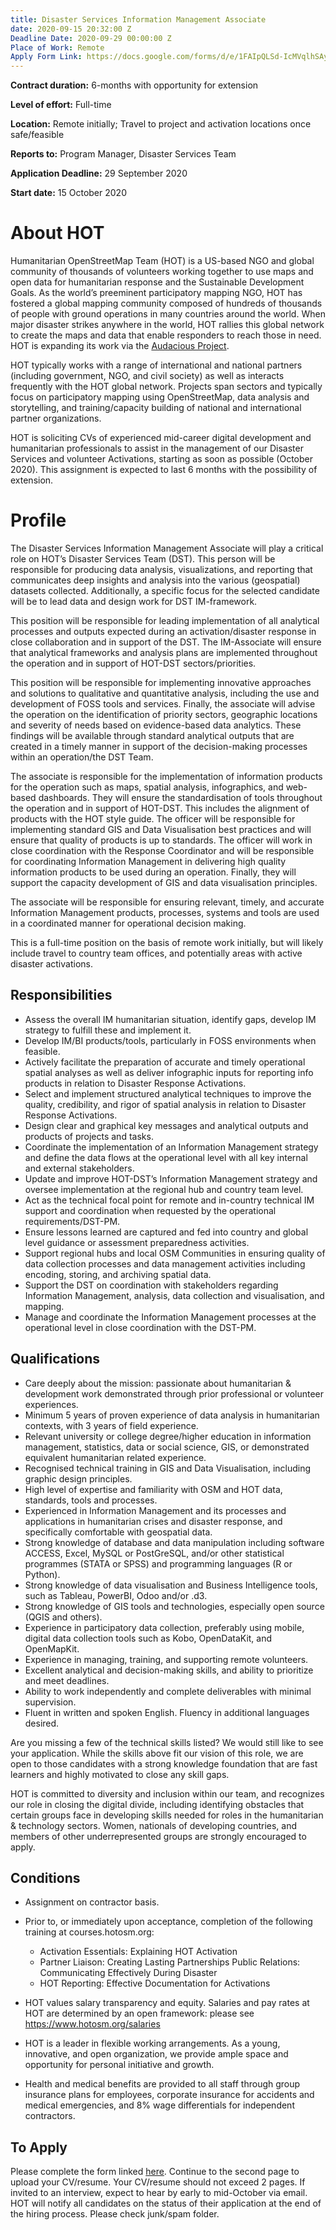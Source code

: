 ```yaml
---
title: Disaster Services Information Management Associate
date: 2020-09-15 20:32:00 Z
Deadline Date: 2020-09-29 00:00:00 Z
Place of Work: Remote
Apply Form Link: https://docs.google.com/forms/d/e/1FAIpQLSd-IcMVqlhSAyYg7WOWwaGFwfqQGRO0zlWcXRoEhaCl3dxdNQ/viewform?usp=sf_link
---
```


**Contract duration:** 6-months with opportunity for extension

**Level of effort:** Full-time

**Location:** Remote initially; Travel to project and activation locations once safe/feasible

**Reports to:** Program Manager, Disaster Services Team

**Application Deadline:** 29 September 2020

**Start date:** 15 October 2020

# About HOT
Humanitarian OpenStreetMap Team (HOT) is a US-based NGO and global community of thousands of volunteers working together to use maps and open data for humanitarian response and the Sustainable Development Goals. As the world’s preeminent participatory mapping NGO, HOT has fostered a global mapping community composed of hundreds of thousands of people with ground operations in many countries around the world. When major disaster strikes anywhere in the world, HOT rallies this global network to create the maps and data that enable responders to reach those in need. HOT is expanding its work via the [Audacious Project](https://audaciousproject.org/ideas/2020/humanitarian-openstreetmap-team).

HOT typically works with a range of international and national partners (including government, NGO, and civil society) as well as interacts frequently with the HOT global network. Projects span sectors and typically focus on participatory mapping using OpenStreetMap, data analysis and storytelling, and training/capacity building of national and international partner organizations.

HOT is soliciting CVs of experienced mid-career digital development and humanitarian professionals to assist in the management of our Disaster Services and volunteer Activations, starting as soon as possible (October 2020). This assignment is expected to last 6 months with the possibility of extension.

# Profile
The Disaster Services Information Management Associate will play a critical role on HOT’s Disaster Services Team (DST). This person will be responsible for producing data analysis, visualizations, and reporting that communicates deep insights and analysis into the various (geospatial) datasets collected. Additionally, a specific focus for the selected candidate will be to lead data and design work for DST IM-framework.

This position will be responsible for leading implementation of all analytical processes and outputs expected during an activation/disaster response in close collaboration and in support of the DST. The IM-Associate will ensure that analytical frameworks and analysis plans are implemented throughout the operation and in support of HOT-DST sectors/priorities.

This position will be responsible for implementing innovative approaches and solutions to qualitative and quantitative analysis, including the use and development of FOSS tools and services. Finally, the associate will advise the operation on the identification of priority sectors, geographic locations and severity of needs based on evidence-based data analytics. These findings will be available through standard analytical outputs that are created in a timely manner in support of the decision-making processes within an operation/the DST Team.

The associate is responsible for the implementation of information products for the operation such as maps, spatial analysis, infographics, and web-based dashboards. They will ensure the standardisation of tools throughout the operation and in support of HOT-DST. This includes the alignment of products with the HOT style guide. The officer will be responsible for implementing standard GIS and Data Visualisation best practices and will ensure that quality of products is up to standards. The officer will work in close coordination with the Response Coordinator and will be responsible for coordinating Information Management in delivering high quality information products to be used during an operation. Finally, they will support the capacity development of GIS and data visualisation principles. 

The associate will be responsible for ensuring relevant, timely, and accurate Information Management products, processes, systems and tools are used in a coordinated manner for operational decision making.

This is a full-time position on the basis of remote work initially, but will likely include travel to country team offices, and potentially areas with active disaster activations.

## Responsibilities
* Assess the overall IM humanitarian situation, identify gaps, develop IM strategy to fulfill these and implement it.
* Develop IM/BI products/tools, particularly in FOSS environments when feasible.
* Actively facilitate the preparation of accurate and timely operational spatial analyses as well as deliver infographic inputs for reporting info products in relation to Disaster Response Activations.
* Select and implement structured analytical techniques to improve the quality, credibility, and rigor of spatial analysis in relation to Disaster Response Activations.
* Design clear and graphical key messages and analytical outputs and products of projects and tasks.
* Coordinate the implementation of an Information Management strategy and define the data flows at the operational level with all key internal and external stakeholders.
* Update and improve HOT-DST’s Information Management strategy and oversee implementation at the regional hub and country team level.
* Act as the technical focal point for remote and in-country technical IM support and coordination when requested by the operational requirements/DST-PM.
* Ensure lessons learned are captured and fed into country and global level guidance or assessment preparedness activities.
* Support regional hubs and local OSM Communities in ensuring quality of data collection processes and data management activities including encoding, storing, and archiving spatial data.
* Support the DST on coordination with stakeholders regarding Information Management, analysis, data collection and visualisation, and mapping.
* Manage and coordinate the Information Management processes at the operational level in close coordination with the DST-PM.

## Qualifications
* Care deeply about the mission: passionate about humanitarian & development work demonstrated through prior professional or volunteer experiences.
* Minimum 5 years of proven experience of data analysis in humanitarian contexts, with 3 years of field experience.
* Relevant university or college degree/higher education in information management, statistics, data or social science, GIS, or demonstrated equivalent humanitarian related experience.
* Recognised technical training in GIS and Data Visualisation, including graphic design principles.
* High level of expertise and familiarity with OSM and HOT data, standards, tools and processes.
* Experienced in Information Management and its processes and applications in humanitarian crises and disaster response, and specifically comfortable with geospatial data.
* Strong knowledge of database and data manipulation including software ACCESS, Excel, MySQL or PostGreSQL, and/or other statistical programmes (STATA or SPSS) and programming languages (R or Python).
* Strong knowledge of data visualisation and Business Intelligence tools, such as Tableau, PowerBI, Odoo and/or .d3.
* Strong knowledge of GIS tools and technologies, especially open source (QGIS and others).
* Experience in participatory data collection, preferably using mobile, digital data collection tools such as Kobo, OpenDataKit, and OpenMapKit.
* Experience in managing, training, and supporting remote volunteers.
* Excellent analytical and decision-making skills, and ability to prioritize and meet deadlines.
* Ability to work independently and complete deliverables with minimal supervision.
* Fluent in written and spoken English. Fluency in additional languages desired.

Are you missing a few of the technical skills listed? We would still like to see your application. While the skills above fit our vision of this role, we are open to those candidates with a strong knowledge foundation that are fast learners and highly motivated to close any skill gaps. 

HOT is committed to diversity and inclusion within our team, and recognizes our role in closing the digital divide, including identifying obstacles that certain groups face in developing skills needed for roles in the humanitarian & technology sectors. Women, nationals of developing countries, and members of other underrepresented groups are strongly encouraged to apply.

## Conditions
* Assignment on contractor basis. 
* Prior to, or immediately upon acceptance, completion of the following training at courses.hotosm.org:

    * Activation Essentials: Explaining HOT Activation
    * Partner Liaison: Creating Lasting Partnerships
    Public Relations: Communicating Effectively During Disaster
    * HOT Reporting: Effective Documentation for Activations
* HOT values salary transparency and equity. Salaries and pay rates at HOT are determined by an open framework: please see https://www.hotosm.org/salaries 
* HOT is a leader in flexible working arrangements. As a young, innovative, and open organization, we provide ample space and opportunity for personal initiative and growth.
* Health and medical benefits are provided to all staff through group insurance plans for employees, corporate insurance for accidents and medical emergencies, and 8% wage differentials for independent contractors.
 
## To Apply
Please complete the form linked [here](https://docs.google.com/forms/d/e/1FAIpQLSd-IcMVqlhSAyYg7WOWwaGFwfqQGRO0zlWcXRoEhaCl3dxdNQ/viewform?usp=sf_link). Continue to the second page to upload your CV/resume. Your CV/resume should not exceed 2 pages. If invited to an interview, expect to hear by early to mid-October via email. HOT will notify all candidates on the status of their application at the end of the hiring process. Please check junk/spam folder.